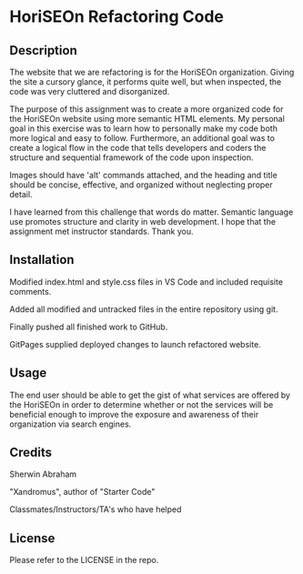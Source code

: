 # HoriSEOn Refactoring Code

## Description

The website that we are refactoring is for the HoriSEOn organization. Giving the site a cursory glance, it performs quite well, but when inspected, the code was very cluttered and disorganized.

The purpose of this assignment was to create a more organized code for the HoriSEOn website using more semantic HTML elements. My personal goal in this exercise was to learn how to personally make my code both more logical and easy to follow. Furthermore, an additional goal was to create a logical flow in the code that tells developers and coders the structure and sequential framework of the code upon inspection.

Images should have 'alt' commands attached, and the heading and title should be concise, effective, and organized without neglecting proper detail.

I have learned from this challenge that words do matter. Semantic language use promotes structure and clarity in web development. I hope that the assignment met instructor standards. Thank you.

## Installation

Modified index.html and style.css files in VS Code and included requisite comments.

Added all modified and untracked files in the entire repository using git.

Finally pushed all finished work to GitHub.

GitPages supplied deployed changes to launch refactored website.

## Usage

The end user should be able to get the gist of what services are offered by the HoriSEOn in order to determine whether or not the services will be beneficial enough to improve the exposure and awareness of their organization via search engines.

## Credits

Sherwin Abraham

"Xandromus", author of "Starter Code"

Classmates/Instructors/TA's who have helped

## License

Please refer to the LICENSE in the repo.